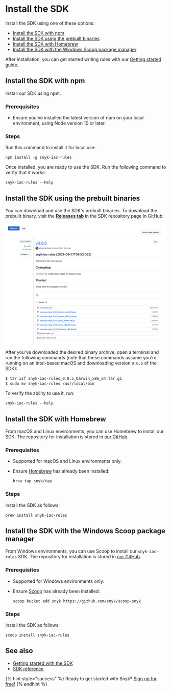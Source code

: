 # Install the SDK

​Install the SDK using one of these options:

* [Install the SDK with npm](install-the-sdk.md#install-the-sdk-with-npm)
* ​[Install the SDK using the prebuilt binaries​](install-the-sdk.md#install-the-sdk-using-the-prebuilt-binaries)
* [Install the SDK with Homebrew](install-the-sdk.md#install-the-sdk-with-homebrew)
* [​Install the SDK with the Windows Scoop package manager​](install-the-sdk.md#install-the-sdk-with-the-windows-scoop-package-manager)

After installation, you can get started writing rules with our [Getting started](getting-started-with-the-sdk/) guide.

## Install the SDK with npm

Install our SDK using npm.

### **Prerequisites**

* Ensure you’ve installed the latest version of npm on your local environment, using Node version 10 or later.

### **Steps**

Run this command to install it for local use:

```
npm install -g snyk-iac-rules
```

Once installed, you are ready to use the SDK. Run the following command to verify that it works:

```
snyk-iac-rules --help
```

## Install the SDK using the prebuilt binaries

You can download and use the SDK's prebuilt binaries. To download the prebuilt binary, visit the [**Releases tab**](https://github.com/snyk/snyk-iac-rules/releases) in the SDK repository page in GitHub:

![](../../../.gitbook/assets/screenshot-2021-09-24-at-13.44.36.png)

After you've downloaded the desired binary archive, open a terminal and run the following commands (note that these commands assume you're running on an Intel-based macOS and downloading version `0.0.5` of the SDK):

```
$ tar xzf snyk-iac-rules_0.0.5_Darwin_x86_64.tar.gz 
$ sudo mv snyk-iac-rules /usr/local/bin
```

To verify the ability to use it, run:

```
snyk-iac-rules --help
```

## Install the SDK with Homebrew

From macOS and Linux environments, you can use Homebrew to install our SDK. The repository for installation is stored in [our GitHub](https://github.com/snyk/homebrew-tap).

### **Prerequisites**

* Supported for macOS and Linux environments only.
*   Ensure [Homebrew](https://brew.sh/index\_he) has already been installed:

    ```
    brew tap snyk/tap
    ```

### **Steps**

Install the SDK as follows:

```
brew install snyk-iac-rules
```

## Install the SDK with the Windows Scoop package manager

From Windows environments, you can use Scoop to install our `snyk-iac-rules` SDK. The repository for installation is stored in [our GitHub](https://github.com/snyk/scoop-snyk).

### **Prerequisites**

* Supported for Windows environments only.
*   Ensure [Scoop](https://scoop.sh) has already been installed:

    ```
    scoop bucket add snyk https://github.com/snyk/scoop-snyk
    ```

### **Steps**

Install the SDK as follows:

```
scoop install snyk-iac-rules
```

## See also

* [​Getting started with the SDK​](getting-started-with-the-sdk/)
* ​[SDK reference​](sdk-reference.md)

{% hint style="success" %}
Ready to get started with Snyk? [Sign up for free!](https://snyk.io/login?cta=sign-up\&loc=footer\&page=support\_docs\_page)​
{% endhint %}
